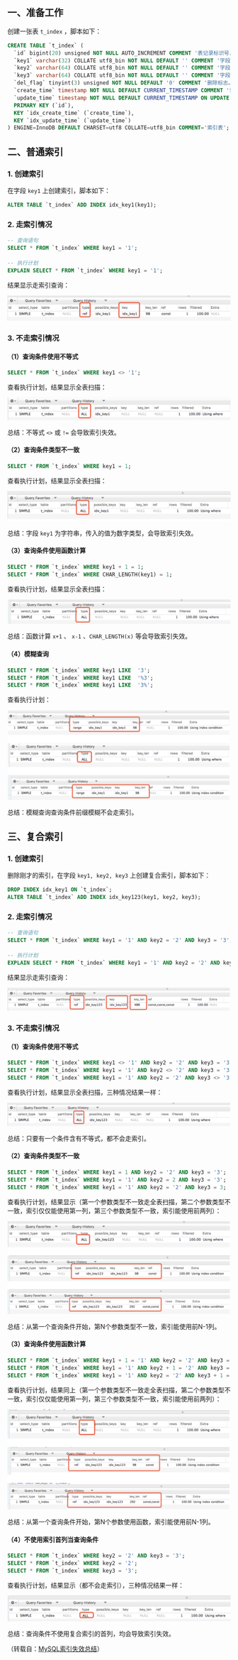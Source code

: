 
## 一、准备工作

创建一张表 `t_index` ，脚本如下：

```sql
CREATE TABLE `t_index` (
  `id` bigint(20) unsigned NOT NULL AUTO_INCREMENT COMMENT '表记录标识号，数据库主键，不用于实际业务',
  `key1` varchar(32) COLLATE utf8_bin NOT NULL DEFAULT '' COMMENT '字段1',
  `key2` varchar(64) COLLATE utf8_bin NOT NULL DEFAULT '' COMMENT '字段2',
  `key3` varchar(64) COLLATE utf8_bin NOT NULL DEFAULT '' COMMENT '字段3',
  `del_flag` tinyint(3) unsigned NOT NULL DEFAULT '0' COMMENT '删除标志。0未删除，1删除。',
  `create_time` timestamp NOT NULL DEFAULT CURRENT_TIMESTAMP COMMENT '记录创建时间',
  `update_time` timestamp NOT NULL DEFAULT CURRENT_TIMESTAMP ON UPDATE CURRENT_TIMESTAMP COMMENT '记录修改时间',
  PRIMARY KEY (`id`),
  KEY `idx_create_time` (`create_time`),
  KEY `idx_update_time` (`update_time`)
) ENGINE=InnoDB DEFAULT CHARSET=utf8 COLLATE=utf8_bin COMMENT='索引表';
```

## 二、普通索引

### 1. 创建索引

在字段 `key1` 上创建索引，脚本如下：

```SQL
ALTER TABLE `t_index` ADD INDEX idx_key1(key1);
```

### 2. 走索引情况

```SQL
-- 查询语句
SELECT * FROM `t_index` WHERE key1 = '1';

-- 执行计划
EXPLAIN SELECT * FROM `t_index` WHERE key1 = '1';
```

结果显示走索引查询：

![](assets/索引失效总结/file-20250108171447463.png)

### 3. 不走索引情况

#### （1）查询条件使用不等式

```SQL
SELECT * FROM `t_index` WHERE key1 <> '1';
```

查看执行计划，结果显示全表扫描：

![](assets/索引失效总结/file-20250108172227939.png)

总结：不等式 `<>` 或 `!=` 会导致索引失效。

#### （2）查询条件类型不一致

```SQL
SELECT * FROM `t_index` WHERE key1 = 1;
```

查看执行计划，结果显示全表扫描：

![](assets/索引失效总结/file-20250108172332537.png)

总结：字段 `key1` 为字符串，传入的值为数字类型，会导致索引失效。

#### （3）查询条件使用函数计算

```SQL
SELECT * FROM `t_index` WHERE key1 + 1 = 1;
SELECT * FROM `t_index` WHERE CHAR_LENGTH(key1) = 1;
```

查看执行计划，结果显示全表扫描：

![](assets/索引失效总结/file-20250108172410893.png)

总结：函数计算 `x+1` 、 `x-1` 、`CHAR_LENGTH(x)` 等会导致索引失效。

#### （4）模糊查询

```SQL
SELECT * FROM `t_index` WHERE key1 LIKE  '3';
SELECT * FROM `t_index` WHERE key1 LIKE  '%3';
SELECT * FROM `t_index` WHERE key1 LIKE  '3%';
```

查看执行计划：

![](assets/索引失效总结/file-20250108172455705.png)

总结：模糊查询查询条件前缀模糊不会走索引。

## 三、复合索引

### 1. 创建索引

删除刚才的索引，在字段 `key1, key2, key3` 上创建复合索引，脚本如下：

```SQL
DROP INDEX idx_key1 ON `t_index`;
ALTER TABLE `t_index` ADD INDEX idx_key123(key1, key2, key3);
```

### 2. 走索引情况

```SQL
-- 查询语句
SELECT * FROM `t_index` WHERE key1 = '1' AND key2 = '2' AND key3 = '3';

-- 执行计划
EXPLAIN SELECT * FROM `t_index` WHERE key1 = '1' AND key2 = '2' AND key3 = '3';
```

结果显示走索引查询：

![](assets/索引失效总结/file-20250108172828516.png)

### 3. 不走索引情况

#### （1）查询条件使用不等式

```SQL
SELECT * FROM `t_index` WHERE key1 <> '1' AND key2 = '2' AND key3 = '3';
SELECT * FROM `t_index` WHERE key1 = '1' AND key2 <> '2' AND key3 = '3';
SELECT * FROM `t_index` WHERE key1 = '1' AND key2 = '2' AND key3 <> '3';
```

查看执行计划，结果显示全表扫描，三种情况结果一样：

![](assets/索引失效总结/file-20250108172924667.png)

总结：只要有一个条件含有不等式，都不会走索引。

#### （2）查询条件类型不一致

```SQL
SELECT * FROM `t_index` WHERE key1 = 1 AND key2 = '2' AND key3 = '3';
SELECT * FROM `t_index` WHERE key1 = '1' AND key2 = 2 AND key3 = '3';
SELECT * FROM `t_index` WHERE key1 = '1' AND key2 = '2' AND key3 = 3;
```

查看执行计划，结果显示（第一个参数类型不一致走全表扫描，第二个参数类型不一致，索引仅仅能使用第一列，第三个参数类型不一致，索引能使用前两列）：

![](assets/索引失效总结/file-20250108173119381.png)

总结：从第一个查询条件开始，第N个参数类型不一致，索引能使用前N-1列。

#### （3）查询条件使用函数计算

```SQL
SELECT * FROM `t_index` WHERE key1 + 1 = '1' AND key2 = '2' AND key3 = '3';
SELECT * FROM `t_index` WHERE key1 = '1' AND key2 + 1 = '2' AND key3 = '3';
SELECT * FROM `t_index` WHERE key1 = '1' AND key2 = '2' AND key3 + 1 = '3';
```

查看执行计划，结果同上（第一个参数类型不一致走全表扫描，第二个参数类型不一致，索引仅仅能使用第一列，第三个参数类型不一致，索引能使用前两列）：

![](assets/索引失效总结/file-20250108173159610.png)

总结：从第一个查询条件开始，第N个参数使用函数，索引能使用前N-1列。

#### （4）不使用索引首列当查询条件

```SQL
SELECT * FROM `t_index` WHERE key2 = '2' AND key3 = '3';
SELECT * FROM `t_index` WHERE key2 = '2';
SELECT * FROM `t_index` WHERE key3 = '3';
```

查看执行计划，结果显示（都不会走索引），三种情况结果一样：

![](assets/索引失效总结/file-20250108173504000.png)

总结：查询条件不使用复合索引的首列，均会导致索引失效。

（转载自：[MySQL索引失效总结](https://juejin.cn/post/6844903954392825869)）
